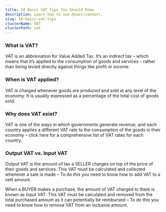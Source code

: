 ```yaml
---
title: 10 Basic VAT Tips You Should Know
description: Learn how to use @nuxt/content.
slug: 10-basic-vat-tips
clusterName: VAT
clusterPath: vat
---
```


### What is VAT?
VAT is an abbreviation for Value Added Tax. It’s an indirect tax – which means that it’s applied to the consumption of goods and services – rather than being levied directly against things like profit or income.

### When is VAT applied?

VAT is charged whenever goods are produced and sold at any level of the economy. It is usually expressed as a percentage of the total cost of goods sold.

<v-img src="formula-add-vat-to-nett-amount.png" alt="image alt text" caption="Image caption goes here"></v-img>

### Why does VAT exist?

VAT is one of the ways in which governments generate revenue, and each country applies a different VAT rate to the consumption of the goods in their economy – click here for a comprehensive list of VAT rates for each country.

### Output VAT vs. Input VAT

Output VAT is the amount of tax a SELLER charges on top of the price of their goods and services. This VAT must be calculated and collected whenever a sale is made – To do this you need to know how to add VAT to a nett amount.

<v-video src="https://www.youtube.com/embed/1SAZMFwYUDE"></v-video>

When a BUYER makes a purchase, the amount of VAT charged to them is known as Input VAT. This VAT must be calculated and removed from the total purchased amount as it can potentially be reimbursed – To do this you need to know how to remove VAT from an inclusive amount.
